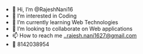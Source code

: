 - 👋 Hi, I’m @RajeshNani16
- 👀 I’m interested in Coding
- 🌱 I’m currently learning Web Technologies
- 💞️ I’m looking to collaborate on Web applications
- 📫 How to reach me ..rajesh.nani1627@gmail.com
- 📲 8142038954 

<!---
RajeshNani16/RajeshNani16 is a ✨ special ✨ repository because its `README.md` (this file) appears on your GitHub profile.
You can click the Preview link to take a look at your changes.
--->
